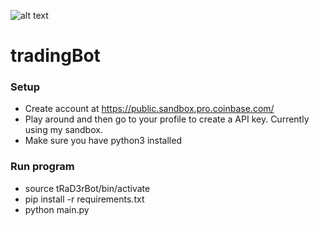 ![alt text](https://thumbs.gfycat.com/ChubbyGlaringDingo-size_restricted.gif)

# tradingBot

### Setup
- Create account at https://public.sandbox.pro.coinbase.com/
- Play around and then go to your profile to create a API key. Currently using my sandbox.
- Make sure you have python3 installed

### Run program
- source tRaD3rBot/bin/activate
- pip install -r requirements.txt
- python main.py
